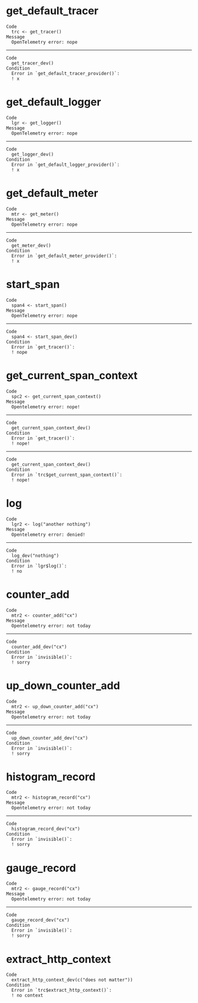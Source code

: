 # get_default_tracer

    Code
      trc <- get_tracer()
    Message
      OpenTelemetry error: nope

---

    Code
      get_tracer_dev()
    Condition
      Error in `get_default_tracer_provider()`:
      ! x

# get_default_logger

    Code
      lgr <- get_logger()
    Message
      OpenTelemetry error: nope

---

    Code
      get_logger_dev()
    Condition
      Error in `get_default_logger_provider()`:
      ! x

# get_default_meter

    Code
      mtr <- get_meter()
    Message
      OpenTelemetry error: nope

---

    Code
      get_meter_dev()
    Condition
      Error in `get_default_meter_provider()`:
      ! x

# start_span

    Code
      span4 <- start_span()
    Message
      OpenTelemetry error: nope

---

    Code
      span4 <- start_span_dev()
    Condition
      Error in `get_tracer()`:
      ! nope

# get_current_span_context

    Code
      spc2 <- get_current_span_context()
    Message
      Opentelemetry error: nope!

---

    Code
      get_current_span_context_dev()
    Condition
      Error in `get_tracer()`:
      ! nope!

---

    Code
      get_current_span_context_dev()
    Condition
      Error in `trc$get_current_span_context()`:
      ! nope!

# log

    Code
      lgr2 <- log("another nothing")
    Message
      Opentelemetry error: denied!

---

    Code
      log_dev("nothing")
    Condition
      Error in `lgr$log()`:
      ! no

# counter_add

    Code
      mtr2 <- counter_add("cx")
    Message
      Opentelemetry error: not today

---

    Code
      counter_add_dev("cx")
    Condition
      Error in `invisible()`:
      ! sorry

# up_down_counter_add

    Code
      mtr2 <- up_down_counter_add("cx")
    Message
      Opentelemetry error: not today

---

    Code
      up_down_counter_add_dev("cx")
    Condition
      Error in `invisible()`:
      ! sorry

# histogram_record

    Code
      mtr2 <- histogram_record("cx")
    Message
      Opentelemetry error: not today

---

    Code
      histogram_record_dev("cx")
    Condition
      Error in `invisible()`:
      ! sorry

# gauge_record

    Code
      mtr2 <- gauge_record("cx")
    Message
      Opentelemetry error: not today

---

    Code
      gauge_record_dev("cx")
    Condition
      Error in `invisible()`:
      ! sorry

# extract_http_context

    Code
      extract_http_context_dev(c("does not matter"))
    Condition
      Error in `trc$extract_http_context()`:
      ! no context

